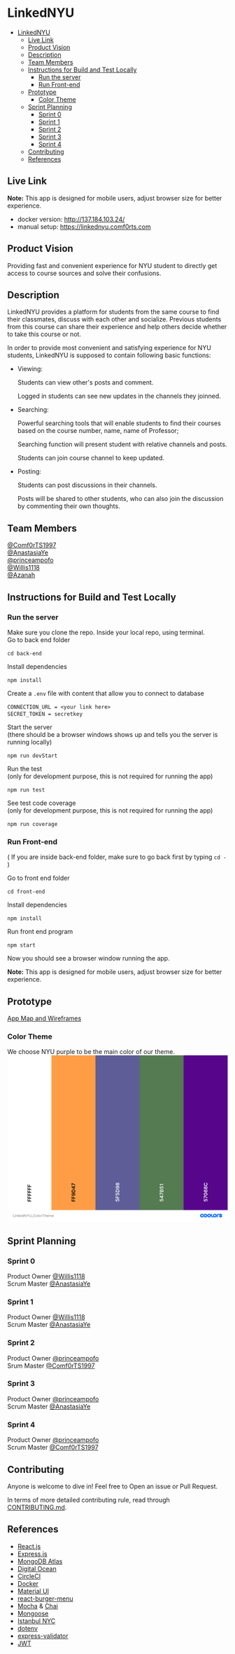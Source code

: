 # LinkedNYU

- [LinkedNYU](#linkednyu)
	- [Live Link](#live-link)
	- [Product Vision](#product-vision)
	- [Description](#description)
	- [Team Members](#team-members)
	- [Instructions for Build and Test Locally](#instructions-for-build-and-test-locally)
		- [Run the server](#run-the-server)
		- [Run Front-end](#run-front-end)
	- [Prototype](#prototype)
		- [Color Theme](#color-theme)
	- [Sprint Planning](#sprint-planning)
		- [Sprint 0](#sprint-0)
		- [Sprint 1](#sprint-1)
		- [Sprint 2](#sprint-2)
		- [Sprint 3](#sprint-3)
		- [Sprint 4](#sprint-4)
	- [Contributing](#contributing)
	- [References](#references)

## Live Link
**Note:** This app is designed for mobile users, adjust browser size for better experience. 
- docker version: http://137.184.103.24/ 
- manual setup: https://linkednyu.comf0rts.com

## Product Vision

Providing fast and convenient experience for NYU student to directly get access to course sources and solve their confusions. 

## Description

LinkedNYU provides a platform for students from the same course to find their classmates, discuss with each other and socialize. Previous students from this course can share their experience and help others decide whether to take this course or not. 

In order to provide most convenient and satisfying experience for NYU students, LinkedNYU is supposed to contain following basic functions:

- Viewing:

	Students can view other's posts and comment. 

	Logged in students can see new updates in the channels they joinned. 

- Searching: 

	Powerful searching tools that will enable students to find their courses based on the course number, name, name of Professor;

	Searching function will present student with relative channels and posts.

	Students can join course channel to keep updated.

- Posting:

	Students can post discussions in their channels. 

	Posts will be shared to other students, who can also join the discussion by commenting their own thoughts.


## Team Members

[@Comf0rTS1997](https://github.com/Comf0rTS1997)    
[@AnastasiaYe](https://github.com/AnastasiaYe)        
[@princeampofo](https://github.com/princeampofo)     
[@Willis1118](https://github.com/Willis1118)   
[@Azanah](https://github.com/azanah)

## Instructions for Build and Test Locally
### Run the server
Make sure you clone the repo. Inside your local repo, using terminal.    
Go to back end folder

```
cd back-end 
```
Install dependencies 
```
npm install
```
Create a `.env` file with content that allow you to connect to database   
```
CONNECTION_URL = <your link here>
SECRET_TOKEN = secretkey
```
Start the server    
(there should be a browser windows shows up and tells you the server is running locally)
```
npm run devStart
```
Run the test   
(only for development purpose, this is not required for running the app)
```
npm run test
```
See test code coverage    
(only for development purpose, this is not required for running the app)
```
npm run coverage
```

### Run Front-end
( If you are inside back-end folder, make sure to go back first by typing `cd -` ) 

Go to front end folder  
```
cd front-end
```
Install dependencies
``` 
npm install
```
Run front end program
```
npm start
```
Now you should see a browser window running the app.    

**Note:** This app is designed for mobile users, adjust browser size for better experience. 

## Prototype
[App Map and Wireframes](https://github.com/software-students-fall2021/user-experience-design-linkednyu)
### Color Theme
We choose NYU purple to be the main color of our theme.     
![color](images/LinkedNYU_ColorTheme.png)

## Sprint Planning
### Sprint 0
Product Owner [@Willis1118](https://github.com/Willis1118)       
Scrum Master [@AnastasiaYe](https://github.com/AnastasiaYe)  
### Sprint 1
Product Owner [@Willis1118](https://github.com/Willis1118)       
Scrum Master [@AnastasiaYe](https://github.com/AnastasiaYe)  
### Sprint 2
Product Owner [@princeampofo](https://github.com/princeampofo)  
Srum Master [@Comf0rTS1997](https://github.com/Comf0rTS1997)  
### Sprint 3
Product Owner [@princeampofo](https://github.com/princeampofo)    
Scrum Master [@AnastasiaYe](https://github.com/AnastasiaYe)  

### Sprint 4
Product Owner [@princeampofo](https://github.com/princeampofo)         
Scrum Master [@Comf0rTS1997](https://github.com/Comf0rTS1997)        


## Contributing

Anyone is welcome to dive in! Feel free to Open an issue or Pull Request. 

In terms of more detailed contributing rule, read through 
[CONTRIBUTING.md](https://github.com/software-students-fall2021/project-setup-linkednyu/blob/master/CONTRIBUTING.md).

## References
- [React.js](https://reactjs.org/)
- [Express.js](https://expressjs.com/)
- [MongoDB Atlas](https://www.mongodb.com/atlas/database)
- [Digital Ocean](https://www.digitalocean.com/)
- [CircleCI](https://circleci.com/)
- [Docker](docker.com)
- [Material UI](https://mui.com/)
- [react-burger-menu](https://github.com/negomi/react-burger-menu)
- [Mocha](https://mochajs.org/) & [Chai](https://www.chaijs.com/)
- [Mongoose](https://mongoosejs.com/docs/index.html)
- [Istanbul NYC](https://github.com/istanbuljs/nyc)
- [dotenv](https://github.com/motdotla/dotenv)
- [express-validator](https://express-validator.github.io/docs/)
- [JWT](https://www.npmjs.com/package/jsonwebtoken)
  
